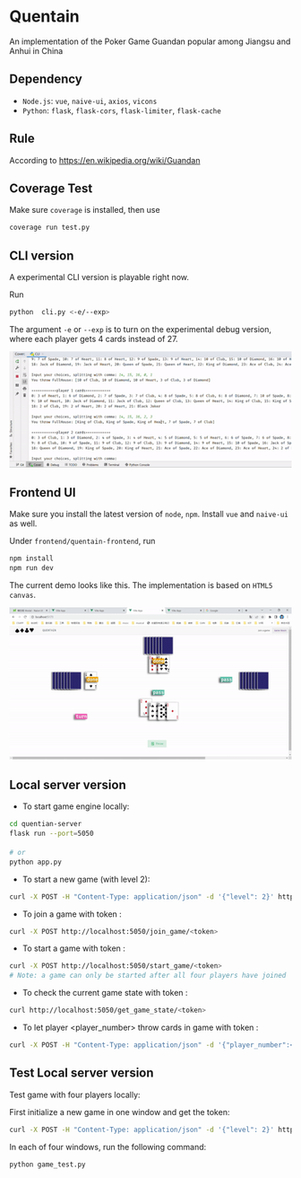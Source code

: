 # Quentain
An implementation of the Poker Game Guandan popular among Jiangsu and Anhui in China

## Dependency

- `Node.js`: `vue`, `naive-ui`, `axios`, `vicons`
- `Python`: `flask`, `flask-cors`, `flask-limiter`, `flask-cache`

## Rule
According to https://en.wikipedia.org/wiki/Guandan

## Coverage Test

Make sure `coverage` is installed, then use
```bash
coverage run test.py
```

## CLI version

A experimental CLI version is playable right now.

Run 
```bash
python  cli.py <-e/--exp>
```

The argument `-e` or `--exp` is to turn on the experimental debug version, where each player gets 4 cards instead of 27.

<img src='img/cli.gif'>

## Frontend UI

Make sure you install the latest version of `node`, `npm`. Install `vue` and `naive-ui` as well.

Under `frontend/quentain-frontend`, run

```bash
npm install
npm run dev
```

The current demo looks like this. The implementation is based on `HTML5 canvas`.

<img src='img/ui.gif'>

## Local server version

* To start game engine locally:

```bash
cd quentian-server
flask run --port=5050

# or
python app.py
```

* To start a new game (with level 2):
```bash
curl -X POST -H "Content-Type: application/json" -d '{"level": 2}' http://localhost:5050/new_game
```

* To join a game with token <token>:
```bash
curl -X POST http://localhost:5050/join_game/<token>
```

* To start a game with token <token>:
```bash
curl -X POST http://localhost:5050/start_game/<token>
# Note: a game can only be started after all four players have joined
```

* To check the current game state with token <token>:
```bash
curl http://localhost:5050/get_game_state/<token>
```

* To let player <player_number> throw cards in game with token <token>:
```bash
curl -X POST -H "Content-Type: application/json" -d '{"player_number":<player_number>, "choices": [<your choices, seperated by comma>]}' http://localhost:5050/throw_cards/<token>
```

## Test Local server version

Test game with four players locally:

First initialize a new game in one window and get the token:
```bash
curl -X POST -H "Content-Type: application/json" -d '{"level": 2}' http://localhost:5050/new_game
```
In each of four windows, run the following command:

```bash
python game_test.py
```

